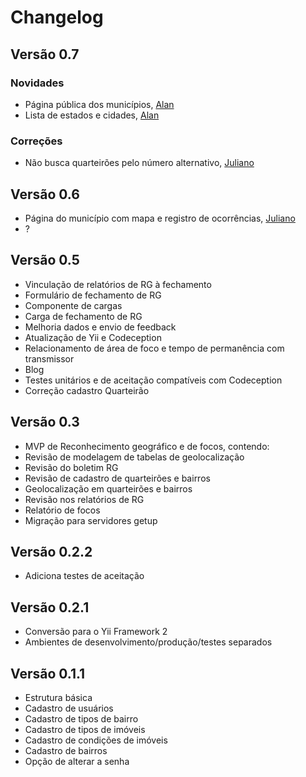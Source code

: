 # Changelog

## Versão 0.7

### Novidades

* Página pública dos municípios, [Alan][alan]
* Lista de estados e cidades, [Alan][alan]

### Correções
* Não busca quarteirões pelo número alternativo, [Juliano][juliano]

## Versão 0.6

* Página do município com mapa e registro de ocorrências, [Juliano][juliano]
* ?

## Versão 0.5
* Vinculação de relatórios de RG à fechamento
* Formulário de fechamento de RG
* Componente de cargas
* Carga de fechamento de RG
* Melhoria dados e envio de feedback
* Atualização de Yii e Codeception
* Relacionamento de área de foco e tempo de permanência com transmissor
* Blog
* Testes unitários e de aceitação compatíveis com Codeception
* Correção cadastro Quarteirão

## Versão 0.3

* MVP de Reconhecimento geográfico e de focos, contendo:
* Revisão de modelagem de tabelas de geolocalização
* Revisão do boletim RG
* Revisão de cadastro de quarteirões e bairros
* Geolocalização em quarteirões e bairros
* Revisão nos relatórios de RG
* Relatório de focos
* Migração para servidores getup

## Versão 0.2.2

* Adiciona testes de aceitação

## Versão 0.2.1

* Conversão para o Yii Framework 2
* Ambientes de desenvolvimento/produção/testes separados

## Versão 0.1.1

* Estrutura básica
* Cadastro de usuários
* Cadastro de tipos de bairro
* Cadastro de tipos de imóveis
* Cadastro de condições de imóveis
* Cadastro de bairros
* Opção de alterar a senha

[alan]: https://bitbucket.org/alanwillms/
[gabriel]: https://bitbucket.org/gabrielmocelin/
[juliano]: https://bitbucket.org/jsopra/
